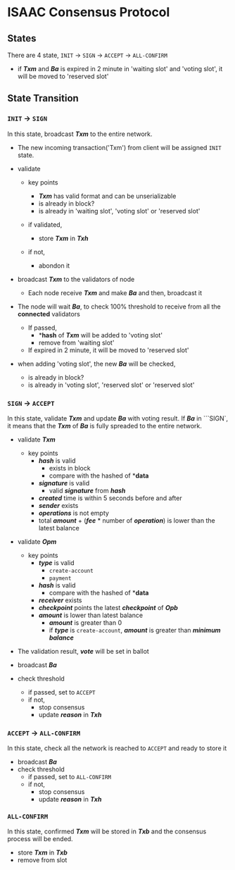# ISAAC Consensus Protocol

## States

There are 4 state, `INIT` → `SIGN` → `ACCEPT` → `ALL-CONFIRM`

* if ***Txm*** and ***Ba*** is expired in 2 minute in 'waiting slot' and 'voting slot', it will be moved to 'reserved slot'


## State Transition

### `INIT` → `SIGN`

In this state, broadcast ***Txm*** to the entire network.

* The new incoming transaction('Txm') from client will be assigned `INIT` state.

* validate
    * key points
        * ***Txm*** has valid format and can be unserializable
        * is already in block?
        * is already in 'waiting slot', 'voting slot' or 'reserved slot'

    * if validated,
        * store ***Txm*** in ***Txh***
    * if not,
        * abondon it

* broadcast ***Txm*** to the validators of node
    * Each node receive ***Txm*** and make ***Ba*** and then, broadcast it

* The node will wait ***Ba***, to check 100% threshold to receive from all the **connected** validators
    * If passed,
        - ***hash** of ***Txm*** will be added to 'voting slot'
        - remove from 'waiting slot'
    * If expired in 2 minute, it will be moved to 'reserved slot'

* when adding 'voting slot', the new ***Ba*** will be checked,
    - is already in block?
    - is already in 'voting slot', 'reserved slot' or 'reserved slot'


### `SIGN` → `ACCEPT`

In this state, validate ***Txm*** and update ***Ba*** with voting result. If ***Ba*** in ```SIGN`, it means that the ***Txm*** of ***Ba*** is fully spreaded to the entire network.

* validate ***Txm***
    * key points
        * ***hash*** is valid
            * exists in block
            * compare with the hashed of ***data**
        * ***signature*** is valid
            * valid ***signature*** from ***hash***
        * ***created*** time is within 5 seconds before and after
        * ***sender*** exists
        * ***operations*** is not empty
        * total ***amount*** + (***fee*** * number of ***operation***) is lower than the latest balance

* validate ***Opm***
    * key points
        * ***type*** is valid
            * `create-account`
            * `payment`
        * ***hash*** is valid
            * compare with the hashed of ***data**
        * ***receiver*** exists
        * ***checkpoint*** points the latest ***checkpoint*** of ***Opb***
        * ***amount*** is lower than latest balance
            * ***amount*** is greater than 0
            * if ***type*** is `create-account`, ***amount*** is greater than ***minimum balance***

* The validation result, ***vote*** will be set in ballot

* broadcast ***Ba***
* check threshold
    * if passed, set to `ACCEPT`
    * if not,
        * stop consensus
        * update ***reason*** in ***Txh***


### `ACCEPT` → `ALL-CONFIRM`

In this state, check all the network is reached to `ACCEPT` and ready to store it

* broadcast ***Ba***
* check threshold
    * if passed, set to `ALL-CONFIRM`
    * if not,
        * stop consensus
        * update ***reason*** in ***Txh***

### `ALL-CONFIRM`

In this state, confirmed ***Txm*** will be stored in ***Txb*** and the consensus process will be ended.

* store ***Txm*** in ***Txb***
* remove from slot
